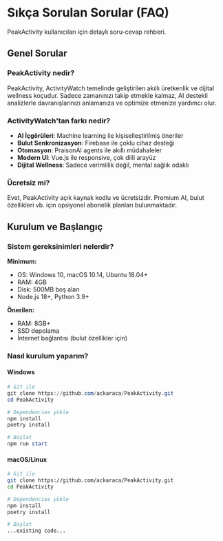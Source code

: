 # Sıkça Sorulan Sorular (FAQ)

PeakActivity kullanıcıları için detaylı soru-cevap rehberi.

## Genel Sorular

### PeakActivity nedir?
PeakActivity, ActivityWatch temelinde geliştirilen akıllı üretkenlik ve dijital wellness koçudur. Sadece zamanınızı takip etmekle kalmaz, AI destekli analizlerle davranışlarınızı anlamanıza ve optimize etmenize yardımcı olur.

### ActivityWatch'tan farkı nedir?
- **AI İçgörüleri**: Machine learning ile kişiselleştirilmiş öneriler
- **Bulut Senkronizasyon**: Firebase ile çoklu cihaz desteği
- **Otomasyon**: PraisonAI agents ile akıllı müdahaleler
- **Modern UI**: Vue.js ile responsive, çok dilli arayüz
- **Dijital Wellness**: Sadece verimlilik değil, mental sağlık odaklı

### Ücretsiz mi?
Evet, PeakActivity açık kaynak kodlu ve ücretsizdir. Premium AI, bulut özellikleri vb. için opsiyonel abonelik planları bulunmaktadır.

## Kurulum ve Başlangıç

### Sistem gereksinimleri nelerdir?
**Minimum:**
- OS: Windows 10, macOS 10.14, Ubuntu 18.04+
- RAM: 4GB
- Disk: 500MB boş alan
- Node.js 18+, Python 3.9+

**Önerilen:**
- RAM: 8GB+
- SSD depolama
- İnternet bağlantısı (bulut özellikler için)

### Nasıl kurulum yaparım?

#### Windows
```powershell
# Git ile
git clone https://github.com/ackaraca/PeakActivity.git
cd PeakActivity

# Dependencies yükle
npm install
poetry install

# Başlat
npm run start
```

#### macOS/Linux
```bash
# Git ile
git clone https://github.com/ackaraca/PeakActivity.git
cd PeakActivity

# Dependencies yükle
npm install
poetry install

# Başlat
...existing code...
```
